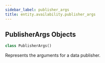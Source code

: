 ```yaml
---
sidebar_label: publisher_args
title: entity.availability.publisher_args
---
```


## PublisherArgs Objects

```python
class PublisherArgs()
```

Represents the arguments for a data publisher.

